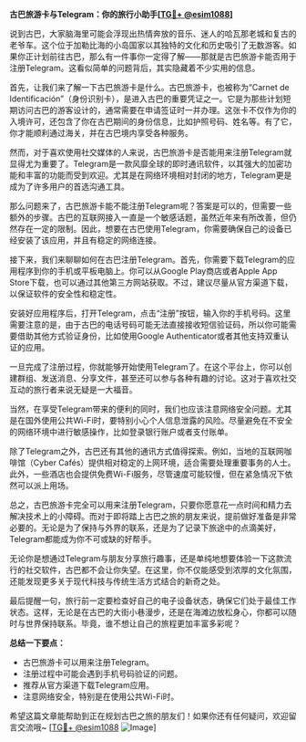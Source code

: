 **古巴旅游卡与Telegram：你的旅行小助手[[TG💪+ @esim1088](https://t.me/s/esim1088)]**

说到古巴，大家脑海里可能会浮现出热情奔放的音乐、迷人的哈瓦那老城和复古的老爷车。这个位于加勒比海的小岛国家以其独特的文化和历史吸引了无数游客。如果你正计划前往古巴，那么有一件事你一定得了解——那就是古巴旅游卡能否用于注册Telegram。这看似简单的问题背后，其实隐藏着不少实用的信息。

首先，让我们来了解一下古巴旅游卡是什么。古巴旅游卡，也被称为“Carnet de Identificación”（身份识别卡），是进入古巴的重要凭证之一。它是为那些计划短期访问古巴的游客设计的，通常需要在申请签证时一并办理。这张卡不仅作为你的入境许可，还包含了你在古巴期间的身份信息，比如护照号码、姓名等。有了它，你才能顺利通过海关，并在古巴境内享受各种服务。

然而，对于喜欢使用社交媒体的人来说，古巴旅游卡是否能用来注册Telegram就显得尤为重要了。Telegram是一款风靡全球的即时通讯软件，以其强大的加密功能和丰富的功能而受到欢迎。尤其是在网络环境相对封闭的地方，Telegram更是成为了许多用户的首选沟通工具。

那么问题来了，古巴旅游卡能不能注册Telegram呢？答案是可以的，但需要一些额外的步骤。古巴的互联网接入一直是一个敏感话题，虽然近年来有所改善，但仍然存在一定的限制。因此，想要在古巴使用Telegram，你需要确保自己的设备已经安装了该应用，并且有稳定的网络连接。

接下来，我们来聊聊如何在古巴注册Telegram。首先，你需要下载Telegram的应用程序到你的手机或平板电脑上。你可以从Google Play商店或者Apple App Store下载，也可以通过其他第三方网站获取。不过，建议尽量从官方渠道下载，以保证软件的安全性和稳定性。

安装好应用程序后，打开Telegram，点击“注册”按钮，输入你的手机号码。这里需要注意的是，由于古巴的电话号码可能无法直接接收短信验证码，所以你可能需要借助其他方式验证身份，比如使用Google Authenticator或者其他支持双重认证的应用。

一旦完成了注册过程，你就能够开始使用Telegram了。在这个平台上，你可以创建群组、发送消息、分享文件，甚至还可以参与各种有趣的讨论。这对于喜欢社交互动的旅行者来说无疑是一大福音。

当然，在享受Telegram带来的便利的同时，我们也应该注意网络安全问题。尤其是在国外使用公共Wi-Fi时，要特别小心个人信息泄露的风险。尽量避免在不安全的网络环境中进行敏感操作，比如登录银行账户或者支付账单。

除了Telegram之外，古巴还有其他的通讯方式值得探索。例如，当地的互联网咖啡馆（Cyber Cafés）提供相对稳定的上网环境，适合需要处理重要事务的人士。此外，一些酒店也会提供免费Wi-Fi服务，尽管速度可能较慢，但在紧急情况下依然可以派上用场。

总之，古巴旅游卡完全可以用来注册Telegram，只要你愿意花一点时间和精力去解决技术上的小障碍。而对于即将踏上古巴之旅的朋友来说，提前做好准备是非常必要的。无论是为了保持与外界的联系，还是为了记录下旅途中的点滴美好，Telegram都能成为你不可或缺的好帮手。

无论你是想通过Telegram与朋友分享旅行趣事，还是单纯地想要体验一下这款流行的社交软件，古巴都不会让你失望。在这里，你不仅能感受到浓厚的文化氛围，还能发现更多关于现代科技与传统生活方式结合的新奇之处。

最后提醒一句，旅行前一定要检查好自己的电子设备状态，确保它们处于最佳工作状态。这样，无论是在古巴的大街小巷漫步，还是在海滩边放松身心，你都可以随时与世界保持联系。毕竟，谁不想让自己的旅程更加丰富多彩呢？

**总结一下要点：**
- 古巴旅游卡可以用来注册Telegram。
- 注册过程中可能会遇到手机号码验证的问题。
- 推荐从官方渠道下载Telegram应用。
- 注意网络安全，特别是在使用公共Wi-Fi时。

希望这篇文章能帮助到正在规划古巴之旅的朋友们！如果你还有任何疑问，欢迎留言交流哦~ [[TG💪+ @esim1088](https://t.me/s/esim1088) ![Image](https://i.postimg.cc/4NQfJmqS/Snipaste-2025-05-13-00-14-12.png)]